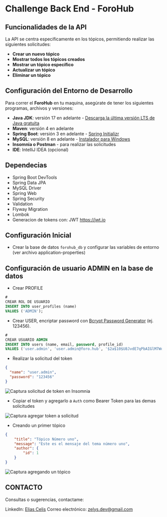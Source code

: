 # Challenge Back End - ForoHub

## Funcionalidades de la API

La API se centra específicamente en los tópicos, permitiendo realizar las siguientes solicitudes:

- **Crear un nuevo tópico**
- **Mostrar todos los tópicos creados**
- **Mostrar un tópico específico**
- **Actualizar un tópico**
- **Eliminar un tópico**

## Configuración del Entorno de Desarrollo

Para correr el **ForoHub** en tu maquina, asegúrate de tener los siguientes programas, archivos y versiones:

- **Java JDK**: versión 17 en
  adelante - [Descarga la última versión LTS de Java gratuita](https://www.oracle.com/java/technologies/javase-downloads.html)
- **Maven**: versión 4 en adelante
- **Spring Boot**: versión 3 en adelante - [Spring Initializr](https://start.spring.io/)
- **MySQL**: versión 8 en adelante - [Instalador para Windows](https://dev.mysql.com/downloads/installer/)
- **Insomnia o Postman** - para realizar las solicitudes
- **IDE**: IntelliJ IDEA (opcional)

## Dependecias

- Spring Boot DevTools
- Spring Data JPA
- MySQL Driver
- Spring Web
- Spring Security
- Validation
- Flyway Migration
- Lombok
- Generacion de tokens con: JWT https://jwt.io

## Configuración Inicial

- Crear la base de datos `forohub_db` y configurar las variables de entorno (ver archivo application-properties)

## Configuración de usuario ADMIN en la base de datos

- Crear PROFILE

```sql
#
CREAR ROL DE USUARIO
INSERT INTO user_profiles (name)
VALUES ('ADMIN');
```

- Crear USER, encriptar password con [Bcrypt Password Generator](https://www.browserling.com/tools/bcrypt) (ej. 123456).

```sql
#
CREAR USUARIO ADMIN
INSERT INTO users (name, email, password, profile_id)
VALUES ('user.admin', 'user.admin@foro.hub', '$2a$10$U8JvdE7qPbAIGlM7WoY2y.fn.Pwom6jC9hM6f9g9zN1oj/r9p.8J.', 1);
```

- Realizar la solicitud del token

```json
{
  "name": "user.admin",
  "password": "123456"
}
```

![Captura solicitud de token en Insomnia](https://i.imgur.com/4rmZOhg.png?1)

- Copiar el token y agregarlo a `Auth` como Bearer Token para las demas solicitudes

![Captura agregar token a solicitud](https://i.imgur.com/GtPWNPv.png?2)

- Creando un primer tópico

```json
{
    "title": "Tópico Número uno",
    "message": "Este es el mensaje del tema número uno",
    "author": {
        "id": 1
    }
}
```

![Captura agregando un tópico](https://i.imgur.com/8bXTZx0.png?1)

## CONTACTO

Consultas o sugerencias, contactame:

LinkedIn: [Elias Celis](https://www.linkedin.com/in/ecelis/)
Correo electrónico: zelys.dev@gmail.com
